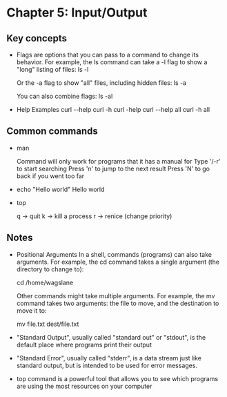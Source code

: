 # Chapter 5: Input/Output

## Key concepts
- Flags are options that you can pass to a command to change its behavior.
    For example, the ls command can take a -l flag to show a "long" listing of files:
    ls -l

    Or the -a flag to show "all" files, including hidden files:
    ls -a

    You can also combine flags:
    ls -al

- Help 
    Examples
    curl --help
    curl -h
    curl -help
    curl --help all
    curl -h all


## Common commands
- man 

    Command will only work for programs that it has a manual for
    Type '/-r' to start searching
    Press 'n' to jump to the next result
    Press 'N' to go back if you went too far

- echo "Hello world"
   Hello world

- top

    q → quit
    k → kill a process
    r → renice (change priority)

## Notes

- Positional Arguments
    In a shell, commands (programs) can also take arguments. For example, the cd command takes a single argument (the directory to change to):

    cd /home/wagslane

    Other commands might take multiple arguments. For example, the mv command takes two arguments: the file to move, and the destination to move it to:

    mv file.txt dest/file.txt

- "Standard Output", usually called "standard out" or "stdout", is the default place where programs print their output

- "Standard Error", usually called "stderr", is a data stream just like standard output, but is intended to be used for error messages.

- top command is a powerful tool that allows you to see which programs are using the most resources on your computer